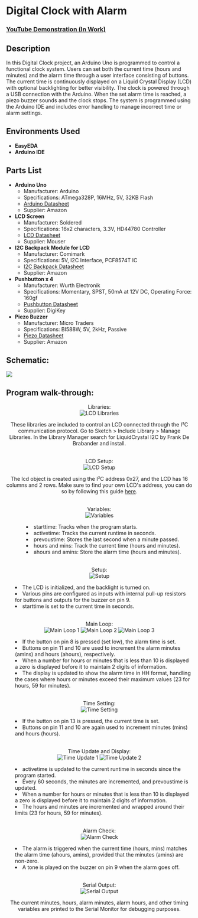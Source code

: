 <h1>Digital Clock with Alarm</h1>

 ### [YouTube Demonstration (In Work)](INSERTLINK)

<h2>Description</h2>
In this Digital Clock project, an Arduino Uno is programmed to control a functional clock system. Users can set both the current time (hours and minutes) and the alarm time through a user interface consisting of buttons. The current time is continuously displayed on a Liquid Crystal Display (LCD) with optional backlighting for better visibility. The clock is powered through a USB connection with the Arduino. When the set alarm time is reached, a piezo buzzer sounds and the clock stops. The system is programmed using the Arduino IDE and includes error handling to manage incorrect time or alarm settings.
<br />


<h2>Environments Used </h2>

- <b>EasyEDA</b>
- <b>Arduino IDE</b>

<h2>Parts List</h2>

<ul>
  <li><strong>Arduino Uno</strong>
    <ul>
      <li>Manufacturer: Arduino</li>
      <li>Specifications: ATmega328P, 16MHz, 5V, 32KB Flash</li>
      <li><a href="https://www.amazon.com/Arduino-A000066-ARDUINO-UNO-R3/dp/B008GRTSV6/ref=sr_1_1?th=1">Arduino Datasheet</a></li>
      <li>Supplier: Amazon</li>
    </ul>
  </li>
  <li><strong>LCD Screen</strong>
    <ul>
      <li>Manufacturer: Soldered</li>
      <li>Specifications: 16x2 characters, 3.3V, HD44780 Controller</li>
      <li><a href="https://www.mouser.com/ProductDetail/Soldered/333171?qs=QpmGXVUTftF%2F5vBtqVXjsQ%3D%3D">LCD Datasheet</a></li>
      <li>Supplier: Mouser</li>
    </ul>
  </li>
  <li><strong>I2C Backpack Module for LCD</strong>
   <ul>
     <li>Manufacturer: Comimark</li>
     <li>Specifications: 5V, I2C Interface, PCF8574T IC</li>
     <li><a href="https://www.amazon.com/Comimark-PCF8574-PCF8574T-Expander-Raspberry/dp/B07X3KWQZ7/ref=sr_1_4">I2C Backpack Datasheet</a></li>
     <li>Supplier: Amazon</li>
   </ul>
  </li>
  <li><strong>Pushbutton x 4</strong>
    <ul>
      <li>Manufacturer: Wurth Electronik</li>
      <li>Specifications: Momentary, SPST, 50mA at 12V DC, Operating Force: 160gf</li>
      <li><a href="https://www.digikey.com/en/products/detail/w%C3%BCrth-elektronik/430182043816/5209017">Pushbutton Datasheet</a></li>
      <li>Supplier: DigiKey</li>
    </ul>
  </li>
  <li><strong>Piezo Buzzer</strong>
    <ul>
      <li>Manufacturer: Micro Traders</li>
      <li>Specifications: BI588W, 5V, 2kHz, Passive</li>
      <li><a href="https://www.amazon.com/Micro-Traders-Electromagnetic-Loudspeakers-BI588W/dp/B0CXS43G9N/ref=sr_1_19">Piezo Datasheet</a></li>
      <li>Supplier: Amazon</li>
    </ul>
  </li>
</ul>

<h2>Schematic:</h2>

<img src="https://github.com/user-attachments/assets/c259330a-3a83-4f3d-b0c7-5018a0babfdd"/>

<h2>Program walk-through:</h2>

<div style="text-align: center;">
    Libraries: <br/>
    <img src="https://github.com/user-attachments/assets/94bc0b16-e0f3-43a1-ac9f-e078b0a9011e" alt="LCD Libraries" />
    <p>These libraries are included to control an LCD connected through the I²C communication protocol. Go to Sketch > Include Library > Manage Libraries. In the Library Manager search for LiquidCrystal I2C by Frank De Brabander and install.</p>
</div>
<br />

<div style="text-align: center;">
    LCD Setup: <br/>
    <img src="https://github.com/user-attachments/assets/19bdf777-171b-4573-8991-7b41e9be3c84" alt="LCD Setup" />
    <p>The lcd object is created using the I²C address 0x27, and the LCD has 16 columns and 2 rows. Make sure to find your own LCD's address, you can do so by following this guide <a href="INSERTLINK">here</a>.</p>
</div>
<br />

<div style="text-align: center;">
    Variables: <br/>
    <img src="https://github.com/user-attachments/assets/7f61c326-1765-4296-a67d-a62e9976d37a" alt="Variables" />
    <ul style="list-style-position: inside; text-align: left; display: inline-block;">
        <li>starttime: Tracks when the program starts.</li>
        <li>activetime: Tracks the current runtime in seconds.</li>
        <li>prevoustime: Stores the last second when a minute passed.</li>
        <li>hours and mins: Track the current time (hours and minutes).</li>
        <li>ahours and amins: Store the alarm time (hours and minutes).</li>
    </ul>
</div>
<br />

<div style="text-align: center;">
    Setup: <br/>
    <img src="https://github.com/user-attachments/assets/d5b119b8-1caf-4aaf-8808-6c45c17c53fa" alt="Setup" />
    <ul style="list-style-position: inside; text-align: left; display: inline-block;">
        <li>The LCD is initialized, and the backlight is turned on.</li>
        <li>Various pins are configured as inputs with internal pull-up resistors for buttons and outputs for the buzzer on pin 9.</li>
        <li>starttime is set to the current time in seconds.</li>
    </ul>
</div>
<br />

<div style="text-align: center;">
    Main Loop: <br/>
    <img src="https://github.com/user-attachments/assets/9561ad46-b420-4cc2-9740-0d66af37dbe0" alt="Main Loop 1" />
    <img src="https://github.com/user-attachments/assets/bebd55b1-4f67-401c-81dd-cbc96be80223" alt="Main Loop 2" />
    <img src="https://github.com/user-attachments/assets/49f19c66-e548-4ddd-a576-e224b69109a2" alt="Main Loop 3" />
    <ul style="list-style-position: inside; text-align: left; display: inline-block;">
        <li>If the button on pin 8 is pressed (set low), the alarm time is set.</li>
        <li>Buttons on pin 11 and 10 are used to increment the alarm minutes (amins) and hours (ahours), respectively.</li>
        <li>When a number for hours or minutes that is less than 10 is displayed a zero is displayed before it to maintain 2 digits of information.</li>
        <li>The display is updated to show the alarm time in HH format, handling the cases where hours or minutes exceed their maximum values (23 for hours, 59 for minutes).</li>
    </ul>
</div>
<br />

<div style="text-align: center;">
    Time Setting: <br/>
    <img src="https://github.com/user-attachments/assets/88a81ffc-d965-4e9f-9a59-ae3d5dfe60b5" alt="Time Setting" />
    <ul style="list-style-position: inside; text-align: left; display: inline-block;">
        <li>If the button on pin 13 is pressed, the current time is set.</li>
        <li>Buttons on pin 11 and 10 are again used to increment minutes (mins) and hours (hours).</li>
    </ul>
</div>
<br />

<div style="text-align: center;">
    Time Update and Display: <br/>
    <img src="https://github.com/user-attachments/assets/1dd8207b-14cf-498f-a2ee-00aa546bf041" alt="Time Update 1" />
    <img src="https://github.com/user-attachments/assets/d540949c-cf09-4ce2-87cb-18bb7f570f98" alt="Time Update 2" />
    <ul style="list-style-position: inside; text-align: left; display: inline-block;">
        <li>activetime is updated to the current runtime in seconds since the program started.</li>
        <li>Every 60 seconds, the minutes are incremented, and prevoustime is updated.</li>
        <li>When a number for hours or minutes that is less than 10 is displayed a zero is displayed before it to maintain 2 digits of information.</li>
        <li>The hours and minutes are incremented and wrapped around their limits (23 for hours, 59 for minutes).</li>
    </ul>
</div>
<br />

<div style="text-align: center;">
    Alarm Check: <br/>
    <img src="https://github.com/user-attachments/assets/102b7d0f-a215-4293-8259-8c518aba5555" alt="Alarm Check" />
    <ul style="list-style-position: inside; text-align: left; display: inline-block;">
        <li>The alarm is triggered when the current time (hours, mins) matches the alarm time (ahours, amins), provided that the minutes (amins) are non-zero.</li>
        <li>A tone is played on the buzzer on pin 9 when the alarm goes off.</li>
    </ul>
</div>
<br />

<div style="text-align: center;">
    Serial Output: <br/>
    <img src="https://github.com/user-attachments/assets/323cd5af-cad6-46e7-8f9e-4927afd53797" alt="Serial Output" />
    <p>The current minutes, hours, alarm minutes, alarm hours, and other timing variables are printed to the Serial Monitor for debugging purposes.</p>
</div>
<br />
